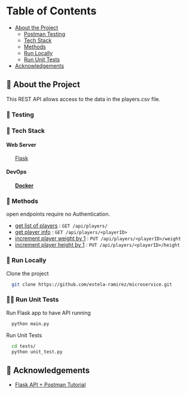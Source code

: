 <!-- Table of Contents -->
# Table of Contents
- [About the Project](#star2-about-the-project)
  * [Postman Testing](#movie-camera-testing)
  * [Tech Stack](#space_invader-tech-stack)
  * [Methods](#large_blue_circle-methods)
  * [Run Locally](#running-run-locally)
  * [Run Unit Tests](#running_woman-tests)
- [Acknowledgements](#raised_hands-acknowledgements)


<!-- About the Project -->
## :star2: About the Project
<p>This REST API allows access to the data in the players.csv file. </p>


<!-- Postman Testing -->
### :movie_camera: Testing


<!-- TechStack -->
### :space_invader: Tech Stack

<summary>
  <h4>Web Server</h4>
  <ul><a href="https://flask.palletsprojects.com/en/2.2.x/">Flask</a><il>
</summary>

<summary>
  <h4>DevOps<h4>
  <ul><a href="https://www.docker.com/">Docker</a><ul>
</summary>

<!-- Methods -->
### :large_blue_circle: Methods

open endpoints require no Authentication.

* [get list of players](/docs/players.md) : `GET /api/players/`
* [get player info](/docs/playerID.md) : `GET /api/players/<playerID>`
* [increment player weight by 1](/docs/weight.md) : `PUT /api/players/<playerID>/weight`
* [increment player height by 1](/docs/height.md) : `PUT /api/players/<playerID>/height`

<!-- Run Locally -->
### :running: Run Locally
Clone the project

```bash
  git clone https://github.com/estela-ramirez/microservice.git
```

<!-- Run Unit Tests -->
### :running_woman: Run Unit Tests 

Run Flask app to have API running
```bash
  python main.py
```
Run Unit Tests
```bash
  cd tests/
  python unit_test.py
```

<!-- Acknowledgments -->
## :raised_hands: Acknowledgements
 - [Flask API + Postman Tutorial](https://www.youtube.com/watch?v=fJz3JTEtJJA)
 
